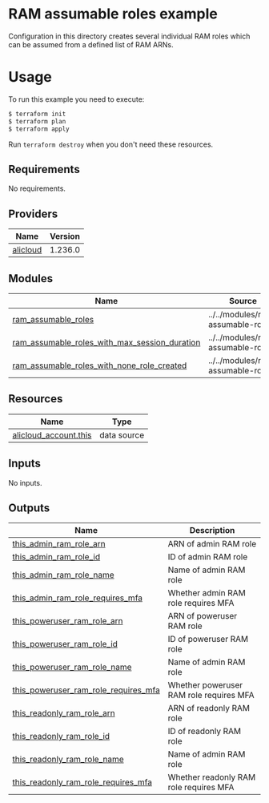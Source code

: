 # RAM assumable roles example

Configuration in this directory creates several individual RAM roles which can be assumed from a defined list of RAM ARNs.


# Usage

To run this example you need to execute:

```bash
$ terraform init
$ terraform plan
$ terraform apply
```

Run `terraform destroy` when you don't need these resources.

<!-- 在根目录下运行命令 `terraform-docs markdown . --output-file "./README.md"`，可将所有信息自动填充 -->
<!-- BEGIN_TF_DOCS -->
## Requirements

No requirements.

## Providers

| Name | Version |
|------|---------|
| <a name="provider_alicloud"></a> [alicloud](#provider\_alicloud) | 1.236.0 |

## Modules

| Name | Source | Version |
|------|--------|---------|
| <a name="module_ram_assumable_roles"></a> [ram\_assumable\_roles](#module\_ram\_assumable\_roles) | ../../modules/ram-assumable-roles | n/a |
| <a name="module_ram_assumable_roles_with_max_session_duration"></a> [ram\_assumable\_roles\_with\_max\_session\_duration](#module\_ram\_assumable\_roles\_with\_max\_session\_duration) | ../../modules/ram-assumable-roles | n/a |
| <a name="module_ram_assumable_roles_with_none_role_created"></a> [ram\_assumable\_roles\_with\_none\_role\_created](#module\_ram\_assumable\_roles\_with\_none\_role\_created) | ../../modules/ram-assumable-roles | n/a |

## Resources

| Name | Type |
|------|------|
| [alicloud_account.this](https://registry.terraform.io/providers/hashicorp/alicloud/latest/docs/data-sources/account) | data source |

## Inputs

No inputs.

## Outputs

| Name | Description |
|------|-------------|
| <a name="output_this_admin_ram_role_arn"></a> [this\_admin\_ram\_role\_arn](#output\_this\_admin\_ram\_role\_arn) | ARN of admin RAM role |
| <a name="output_this_admin_ram_role_id"></a> [this\_admin\_ram\_role\_id](#output\_this\_admin\_ram\_role\_id) | ID of admin RAM role |
| <a name="output_this_admin_ram_role_name"></a> [this\_admin\_ram\_role\_name](#output\_this\_admin\_ram\_role\_name) | Name of admin RAM role |
| <a name="output_this_admin_ram_role_requires_mfa"></a> [this\_admin\_ram\_role\_requires\_mfa](#output\_this\_admin\_ram\_role\_requires\_mfa) | Whether admin RAM role requires MFA |
| <a name="output_this_poweruser_ram_role_arn"></a> [this\_poweruser\_ram\_role\_arn](#output\_this\_poweruser\_ram\_role\_arn) | ARN of poweruser RAM role |
| <a name="output_this_poweruser_ram_role_id"></a> [this\_poweruser\_ram\_role\_id](#output\_this\_poweruser\_ram\_role\_id) | ID of poweruser RAM role |
| <a name="output_this_poweruser_ram_role_name"></a> [this\_poweruser\_ram\_role\_name](#output\_this\_poweruser\_ram\_role\_name) | Name of admin RAM role |
| <a name="output_this_poweruser_ram_role_requires_mfa"></a> [this\_poweruser\_ram\_role\_requires\_mfa](#output\_this\_poweruser\_ram\_role\_requires\_mfa) | Whether poweruser RAM role requires MFA |
| <a name="output_this_readonly_ram_role_arn"></a> [this\_readonly\_ram\_role\_arn](#output\_this\_readonly\_ram\_role\_arn) | ARN of readonly RAM role |
| <a name="output_this_readonly_ram_role_id"></a> [this\_readonly\_ram\_role\_id](#output\_this\_readonly\_ram\_role\_id) | ID of readonly RAM role |
| <a name="output_this_readonly_ram_role_name"></a> [this\_readonly\_ram\_role\_name](#output\_this\_readonly\_ram\_role\_name) | Name of admin RAM role |
| <a name="output_this_readonly_ram_role_requires_mfa"></a> [this\_readonly\_ram\_role\_requires\_mfa](#output\_this\_readonly\_ram\_role\_requires\_mfa) | Whether readonly RAM role requires MFA |
<!-- END_TF_DOCS -->
